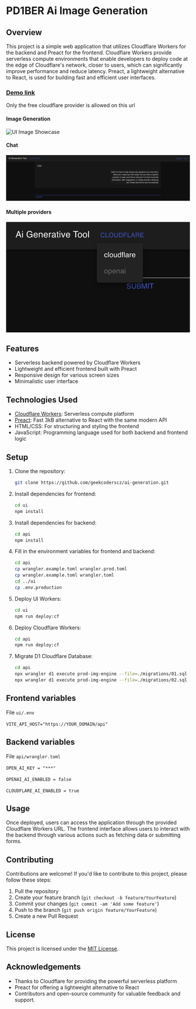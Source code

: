 # PD1BER Ai Image Generation

## Overview
This project is a simple web application that utilizes Cloudflare Workers for the backend and Preact for the frontend. Cloudflare Workers provide serverless compute environments that enable developers to deploy code at the edge of Cloudflare's network, closer to users, which can significantly improve performance and reduce latency. Preact, a lightweight alternative to React, is used for building fast and efficient user interfaces.

### [Demo link](https://geekcoderscz.github.io/ai-generation/)

Only the free cloudflare provider is allowed on this url

#### Image Generation
![UI Image Showcase](./images/image1.png)

#### Chat
![UI Chat Showcase](./images/image2.png)

#### Multiple providers
![UI Provider Dropdown Showcase](./images/image3.png)

## Features
- Serverless backend powered by Cloudflare Workers
- Lightweight and efficient frontend built with Preact
- Responsive design for various screen sizes
- Minimalistic user interface

## Technologies Used
- [Cloudflare Workers](https://workers.cloudflare.com/): Serverless compute platform
- [Preact](https://preactjs.com/): Fast 3kB alternative to React with the same modern API
- HTML/CSS: For structuring and styling the frontend
- JavaScript: Programming language used for both backend and frontend logic

## Setup
1. Clone the repository:
    ```bash
    git clone https://github.com/geekcoderscz/ai-generation.git
    ```
2. Install dependencies for frontend:
    ```bash
    cd ui
    npm install
    ```
3. Install dependencies for backend:
    ```bash
    cd api
    npm install
    ```
4. Fill in the environment variables for frontend and backend:
    ```bash
    cd api
    cp wrangler.example.toml wrangler.prod.toml
    cp wrangler.example.toml wrangler.toml
    cd ../ui
    cp .env.production
    ```
5. Deploy UI Workers:
    ```bash
    cd ui
    npm run deploy:cf
    ```
6. Deploy Cloudflare Workers:
    ```bash
    cd api
    npm run deploy:cf
    ```
7. Migrate D1 Cloudflare Database:
    ```bash
    cd api
    npx wrangler d1 execute prod-img-engine --file=./migrations/01.sql
    npx wrangler d1 execute prod-img-engine --file=./migrations/02.sql
    ```
   
## Frontend variables
File `ui/.env`

```VITE_API_HOST="https://YOUR_DOMAIN/api"```

## Backend variables
File `api/wrangler.toml`

```OPEN_AI_KEY = "***"```

```OPENAI_AI_ENABLED = false```

```CLOUDFLARE_AI_ENABLED = true```

## Usage
Once deployed, users can access the application through the provided Cloudflare Workers URL. The frontend interface allows users to interact with the backend through various actions such as fetching data or submitting forms.

## Contributing
Contributions are welcome! If you'd like to contribute to this project, please follow these steps:
1. Pull the repository
2. Create your feature branch (`git checkout -b feature/YourFeature`)
3. Commit your changes (`git commit -am 'Add some feature'`)
4. Push to the branch (`git push origin feature/YourFeature`)
5. Create a new Pull Request

## License
This project is licensed under the [MIT License](LICENSE.md).

## Acknowledgements
- Thanks to Cloudflare for providing the powerful serverless platform
- Preact for offering a lightweight alternative to React
- Contributors and open-source community for valuable feedback and support.
